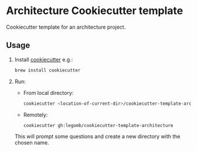 # Architecture Cookiecutter template

Cookiecutter template for an architecture project.

## Usage

1. Install [cookiecutter](https://www.cookiecutter.io/)
    e.g.:

    ```sh
    brew install cookiecutter
    ```
  
2. Run:
   - From local directory:

     ```sh
     cookiecutter <location-of-current-dir>/cookiecutter-template-architecture/
     ```
     
   - Remotely:

     ```sh
     cookiecutter gh:legomb/cookiecutter-template-architecture
     ```

    This will prompt some questions and create a new directory with the chosen name.
